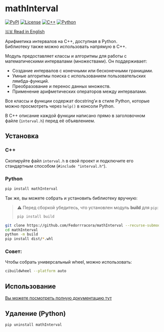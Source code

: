 # mathInterval
[![PyPI](https://img.shields.io/pypi/v/mathInterval)](https://pypi.org/project/mathInterval/)
[![License](https://img.shields.io/badge/license-Apache--2.0-blue.svg)](LICENSE)
[![C++](https://img.shields.io/badge/C++-20-blue.svg)]()
[![Python](https://img.shields.io/badge/Python-3.8+-green.svg)]()

[🇬🇧 Read in English](README.md)

Арифметика интервалов на C++, доступная в Python.  
Библиотеку также можно использовать напрямую в C++.

Модуль предоставляет классы и алгоритмы для работы
с математическими интервалами (множествами). Он поддерживает:

- Создание интервалов с конечными или бесконечными границами.
- Умные алгоритмы поиска с использованием пользовательских лямбда-функций.
- Преобразование и перенос данных множеств.
- Применение арифметических операторов между интервалами.

Все классы и функции содержат docstring’и в стиле Python,
которые можно просмотреть через `help()` в консоли Python.

В C++ описание каждой функции написано прямо в заголовочном файле
(`interval.h`) перед её объявлением.

## Установка

### C++

Скопируйте файл `interval.h` в свой проект и подключите его
стандартным способом (`#include "interval.h"`).

### Python

```bash
pip install mathInterval
```

Так же, вы можете собрать и установить библиотеку вручную:

> ⚠️ Перед сборкой убедитесь, что установлен модуль **build** для `pip`:
> ```bash
> pip install build
> ```

```bash
git clone https://github.com/Fedorrracora/mathInterval --recurse-submodules
cd mathInterval
python -m build
pip install dist/*.whl
```

### Совет:

Чтобы собрать универсальный wheel, можно использовать:

```bash
cibuildwheel --platform auto
```

## Использование

[Вы можете посмотреть полную документацию тут](docs/reference.ru.md)

## Удаление (Python)

```bash
pip uninstall mathInterval
```